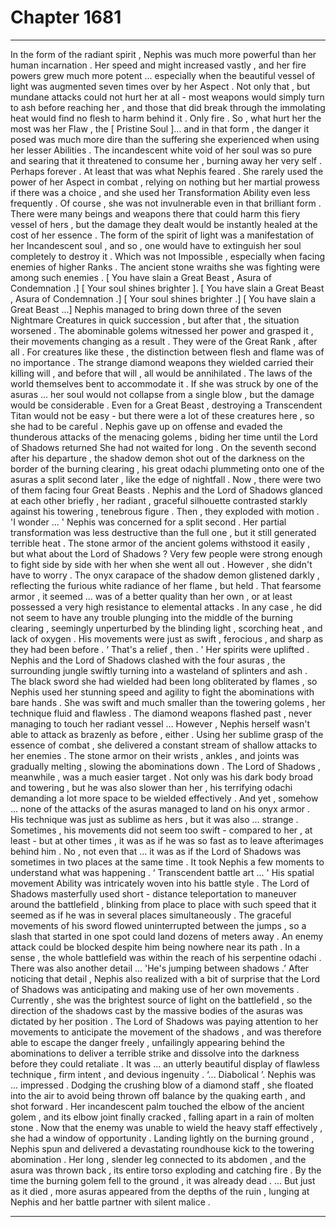 
# Chapter 1681


---

In the form of the radiant spirit , Nephis was much more powerful than her human incarnation . Her speed and might increased vastly , and her fire powers grew much more potent ... especially when the beautiful vessel of light was augmented seven times over by her Aspect .
Not only that , but mundane attacks could not hurt her at all - most weapons would simply turn to ash before reaching her , and those that did break through the immolating heat would find no flesh to harm behind it .
Only fire .
So , what hurt her the most was her Flaw , the [ Pristine Soul ]... and in that form , the danger it posed was much more dire than the suffering she experienced when using her lesser Abilities . The incandescent white void of her soul was so pure and searing that it threatened to consume her , burning away her very self . Perhaps forever .
At least that was what Nephis feared . She rarely used the power of her Aspect in combat , relying on nothing but her martial prowess if there was a choice , and she used her Transformation Ability even less frequently .
Of course , she was not invulnerable even in that brilliant form . There were many beings and weapons there that could harm this fiery vessel of hers , but the damage they dealt would be instantly healed at the cost of her essence . The form of the spirit of light was a manifestation of her Incandescent soul , and so , one would have to extinguish her soul completely to destroy it .
Which was not Impossible , especially when facing enemies of higher Ranks .
The ancient stone wraiths she was fighting were among such enemies .
[ You have slain a Great Beast , Asura of Condemnation .]
[ Your soul shines brighter ].
[ You have slain a Great Beast , Asura of Condemnation .]
[ Your soul shines brighter .]
[ You have slain a Great Beast ...]
Nephis managed to bring down three of the seven Nightmare Creatures in quick succession , but after that , the situation worsened . The abominable golems witnessed her power and grasped it , their movements changing as a result .
They were of the Great Rank , after all . For creatures like these , the distinction between flesh and flame was of no importance . The strange diamond weapons they wielded carried their killing will , and before that will , all would be annihilated . The laws of the world themselves bent to accommodate it .
If she was struck by one of the asuras ... her soul would not collapse from a single blow , but the damage would be considerable . Even for a Great Beast , destroying a Transcendent Titan would not be easy - but there were a lot of these creatures here , so she had to be careful .
Nephis gave up on offense and evaded the thunderous attacks of the menacing golems , biding her time until the Lord of Shadows returned
She had not waited for long .
On the seventh second after his departure , the shadow demon shot out of the darkness on the border of the burning clearing , his great odachi plummeting onto one of the asuras a split second later , like the edge of nightfall .
Now , there were two of them facing four Great Beasts .
Nephis and the Lord of Shadows glanced at each other briefly , her radiant , graceful silhouette contrasted starkly against his towering , tenebrous figure .
Then , they exploded with motion .
'I wonder ... '
Nephis was concerned for a split second . Her partial transformation was less destructive than the full one , but it still generated terrible heat . The stone armor of the ancient golems withstood it easily , but what about the Lord of Shadows ? Very few people were strong enough to fight side by side with her when she went all out .
However , she didn't have to worry .
The onyx carapace of the shadow demon glistened darkly , reflecting the furious white radiance of her flame , but held . That fearsome armor , it seemed ... was of a better quality than her own , or at least possessed a very high resistance to elemental attacks .
In any case , he did not seem to have any trouble plunging into the middle of the burning clearing , seemingly unperturbed by the blinding light , scorching heat , and lack of oxygen .
His movements were just as swift , ferocious , and sharp as they had been before .
‘ That's a relief , then . '
Her spirits were uplifted .
Nephis and the Lord of Shadows clashed with the four asuras , the surrounding jungle swiftly turning into a wasteland of splinters and ash .
The black sword she had wielded had been long obliterated by flames , so Nephis used her stunning speed and agility to fight the abominations with bare hands . She was swift and much smaller than the towering golems , her technique fluid and flawless . The diamond weapons flashed past , never managing to touch her radiant vessel ...
However , Nephis herself wasn't able to attack as brazenly as before , either . Using her sublime grasp of the essence of combat , she delivered a constant stream of shallow attacks to her enemies . The stone armor on their wrists , ankles , and joints was gradually melting , slowing the abominations down .
The Lord of Shadows , meanwhile , was a much easier target . Not only was his dark body broad and towering , but he was also slower than her , his terrifying odachi demanding a lot more space to be wielded effectively .
And yet , somehow ... none of the attacks of the asuras managed to land on his onyx armor .
His technique was just as sublime as hers , but it was also ... strange . Sometimes , his movements did not seem too swift - compared to her , at least - but at other times , it was as if he was so fast as to leave afterimages behind him .
No , not even that ... it was as if the Lord of Shadows was sometimes in two places at the same time .
It took Nephis a few moments to understand what was happening .
‘ Transcendent battle art ... '
His spatial movement Ability was intricately woven into his battle style . The Lord of Shadows masterfully used short - distance teleportation to maneuver around the battlefield , blinking from place to place with such speed that it seemed as if he was in several places simultaneously .
The graceful movements of his sword flowed uninterrupted between the jumps , so a slash that started in one spot could land dozens of meters away . An enemy attack could be blocked despite him being nowhere near its path . In a sense , the whole battlefield was within the reach of his serpentine odachi .
There was also another detail ...
'He's jumping between shadows .’
After noticing that detail , Nephis also realized with a bit of surprise that the Lord of Shadows was anticipating and making use of her own movements .
Currently , she was the brightest source of light on the battlefield , so the direction of the shadows cast by the massive bodies of the asuras was dictated by her position .
The Lord of Shadows was paying attention to her movements to anticipate the movement of the shadows , and was therefore able to escape the danger freely , unfailingly appearing behind the abominations to deliver a terrible strike and dissolve into the darkness before they could retaliate .
It was ... an utterly beautiful display of flawless technique , firm intent , and devious ingenuity .
‘... Diabolical ’.
Nephis was ... impressed .
Dodging the crushing blow of a diamond staff , she floated into the air to avoid being thrown off balance by the quaking earth , and shot forward . Her incandescent palm touched the elbow of the ancient golem , and its elbow joint finally cracked , falling apart in a rain of molten stone .
Now that the enemy was unable to wield the heavy staff effectively , she had a window of opportunity . Landing lightly on the burning ground , Nephis spun and delivered a devastating roundhouse kick to the towering abomination . Her long , slender leg connected to its abdomen , and the asura was thrown back , its entire torso exploding and catching fire .
By the time the burning golem fell to the ground , it was already dead .
... But just as it died , more asuras appeared from the depths of the ruin , lunging at Nephis and her battle partner with silent malice .

---

